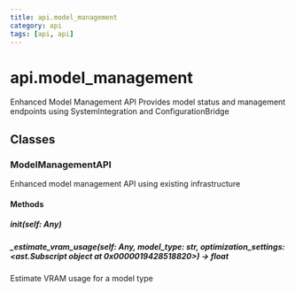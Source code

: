 ```yaml
---
title: api.model_management
category: api
tags: [api, api]
---
```


# api.model_management

Enhanced Model Management API
Provides model status and management endpoints using SystemIntegration and ConfigurationBridge

## Classes

### ModelManagementAPI

Enhanced model management API using existing infrastructure

#### Methods

##### __init__(self: Any)



##### _estimate_vram_usage(self: Any, model_type: str, optimization_settings: <ast.Subscript object at 0x0000019428518820>) -> float

Estimate VRAM usage for a model type

